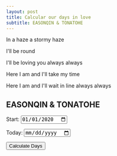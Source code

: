```yaml
---
layout: post
title: Calcular our days in love
subtitle: EASONQIN & TONATOHE
---
```


In a haze a stormy haze

I'll be round

I'll be loving you always always

Here I am and I'll take my time

Here I am and I'll wait in line always always


## EASONQIN & TONATOHE

<label for="startDate">Start:</label>
<input type="date" id="startDate" value="2020-01-01">

<label for="endDate">Today:</label>
<input type="date" id="endDate">

<button onclick="calculateDays()">Calculate Days</button>

<p id="result"></p>

<script>
  function calculateDays() {
    var startDate = new Date(document.getElementById('startDate').value);
    var endDate = new Date(document.getElementById('endDate').value);

    if (isNaN(startDate) || isNaN(endDate)) {
      alert('Please enter valid dates.');
      return;
    }

    var timeDiff = endDate - startDate;
    var secondsDiff = Math.floor(timeDiff / 1000);
    var days = Math.floor(secondsDiff / (3600 * 24));
    var hours = Math.floor((secondsDiff % (3600 * 24)) / 3600);
    var minutes = Math.floor((secondsDiff % 3600) / 60);
    var seconds = secondsDiff % 60;

    document.getElementById('result').innerHTML = 'We have been in love for: ' + days + ' days, ' + hours + ' hours, ' + minutes + ' minutes, ' + seconds + ' seconds ^_^';
  }
</script>

